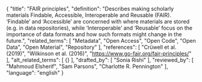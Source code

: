 {
  "title": "FAIR principles",
  "definition": "Describes making scholarly materials Findable, Accessible, Interoperable and Reusable (FAIR). ‘Findable’ and ‘Accessible’ are concerned with where materials are stored (e.g. in data repositories), while ‘Interoperable’ and ‘Reusable’ focus on the importance of data formats and how such formats might change in the future.",
  "related_terms": [
    "Metadata",
    "Open Access",
    "Open Code",
    "Open Data",
    "Open Material",
    "Repository"
  ],
  "references": [
    "Crüwell et al. (2019)",
    "Wilkinson et al. (2016)",
    "https://www.go-fair.org/fair-principles/"
  ],
  "alt_related_terms": [
    {}
  ],
  "drafted_by": [
    "Sonia Rishi"
  ],
  "reviewed_by": [
    "Mahmoud Elsherif",
    "Sam Parsons",
    "Charlotte R. Pennington"
  ],
  "language": "english"
}

